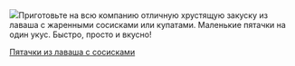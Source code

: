<!--2025-05-30 11:45:43-->
<div class="yb">
  <div class="rss povarenok"><a href="https://www.povarenok.ru/recipes/show/182729/"><img src="https://www.povarenok.ru/data/cache/2025may/28/37/3178641_11026-640x480.jpg"></a>Приготовьте на всю компанию отличную хрустящую закуску из лаваша с жаренными сосисками или купатами. Маленькие пятачки на один укус. Быстро, просто и вкусно! <p class="titl"><a href="https://www.povarenok.ru/recipes/show/182729/">Пятачки из лаваша с сосисками</a></p></div>
</div>

